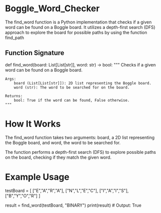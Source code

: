 # Boggle_Word_Checker
The find_word function is a Python implementation that checks if a given word can be found on a Boggle board. 
It utilizes a depth-first search (DFS) approach to explore the board for possible paths by using the function find_path
## Function Signature
def find_word(board: List[List[str]], word: str) -> bool:
    """
    Checks if a given word can be found on a Boggle board.

    Args:
        board (List[List[str]]): 2D list representing the Boggle board.
        word (str): The word to be searched for on the board.

    Returns:
        bool: True if the word can be found, False otherwise.
    """
# How It Works
The find_word function takes two arguments: board, a 2D list representing the Boggle board, and word, the word to be searched for.

The function performs a depth-first search (DFS) to explore possible paths on the board, checking if they match the given word.

# Example Usage
testBoard = [
    ["E","A","R","A"],
    ["N","L","E","C"],
    ["I","A","I","S"],
    ["B","Y","O","R"]
]

result = find_word(testBoard, "BINARY")
print(result)  # Output: True

